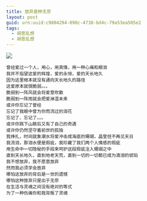 ```yaml
---
title: 放弃是种无奈
layout: post
guid: urn:uuid:c9804294-098c-4738-bd4c-79a53ea505e2
tags:
  - 胡思乱想
  - 胡思乱想
---
```



[![](/media/files/2015/05/07/fqwn.png)](https://bolg-1257385283.cos.ap-chengdu.myqcloud.com/2008/12/20/fqwn.png)

```
曾经爱过一个人，用心，用真情，用一种心痛和眼泪
我并不指望这爱的辉煌，爱的永恒，爱的天长地久
因为这里根本就没有通向天长地久的路径
这爱原本就很脆弱。。。
脆弱到一阵风就会将爱意吹散
脆弱到一阵雨就会把爱淋湿未来
或许你忘记了曾经
忘记了我眼中曾为你而流过的泪花
忘记了、忘记了。。。
或许你跳下山颠后又有了自己的奇遇
或许你仍然坚守着前世的孤独
我挣扎，时间就象潮水将爱冲击成海底的珊瑚，晶莹但不再见天日
我流泪，那泪水便是瑕疵，我珍藏了我们两个人情感的瑕疵
用生命中一切隐秘的手段来呵护这段瑕疵注入珊瑚之中
直到天长地久，直到地老天荒，直到一切的一切都已成为滴泪的琥珀
我不想放弃，我不愿意放弃
然而我必须学会放弃
哪怕这放弃的背后是一世的遗憾
哪怕这种放弃只是出于无奈
在生活与灵魂之间没有绝对的等式
为了一种伤痛你和我背叛了灵魂
```